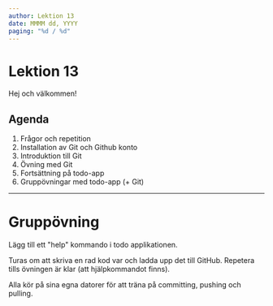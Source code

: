 ```yaml
---
author: Lektion 13 
date: MMMM dd, YYYY
paging: "%d / %d"
---
```


# Lektion 13

Hej och välkommen!

## Agenda

1. Frågor och repetition
2. Installation av Git och Github konto
3. Introduktion till Git
4. Övning med Git
5. Fortsättning på todo-app
6. Gruppövningar med todo-app (+ Git)

---

# Gruppövning

Lägg till ett "help" kommando i todo applikationen. 

Turas om att skriva en rad kod var och ladda upp det till GitHub. Repetera tills övningen är klar (att hjälpkommandot finns).

Alla kör på sina egna datorer för att träna på committing, pushing och pulling.
